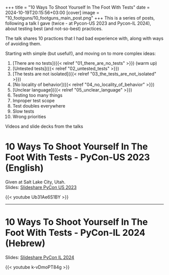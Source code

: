 +++
title = "10 Ways To Shoot Yourself In The Foot With Tests"
date = 2024-10-19T20:15:56+03:00
[cover]
  image = "10_footguns/10_footguns_main_post.png"
+++
This is a series of posts, following a talk I gave (twice - at Pycon-US 2023 and Pycon-IL 2024), about testing best (and not-so-best) practices.

The talk shares 10 practices that I had bad experience with, along with ways of avoiding them.

Starting with simple (but useful!), and moving on to more complex ideas:

1. [There are no tests]({{< relref "01_there_are_no_tests" >}}) (warm up)
1. [Untested tests]({{< relref "02_untested_tests" >}})
1. [The tests are not isolated]({{< relref "03_the_tests_are_not_isolated" >}})
1. [No locality of behavior]({{< relref "04_no_locality_of_behavior" >}})
1. [Unclear language]({{< relref "05_unclear_language" >}})
1. Testing too many things
1. Improper test scope
1. Test doubles everywhere
1. Slow tests
1. Wrong priorities


Videos and slide decks from the talks

# 10 Ways To Shoot Yourself In The Foot With Tests - PyCon-US 2023 (English)

Given at Salt Lake City, Utah.  
Slides: [Slideshare PyCon US 2023](https://bit.ly/testing_footguns_pycon_2023) 

{{< youtube Ub31Ae6S1BY >}}

---

# 10 Ways To Shoot Yourself In The Foot With Tests - PyCon-IL 2024 (Hebrew)

Slides: [Slideshare PyCon IL 2024](https://bit.ly/testing_footguns_pycon_il_2024) 

{{< youtube k-vDmoPT84g >}}
